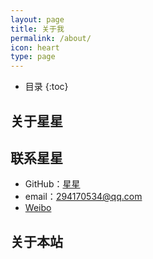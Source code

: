 ```yaml
---
layout: page
title: 关于我
permalink: /about/
icon: heart
type: page
---
```


* 目录
{:toc}

## 关于星星


## 联系星星

* GitHub：[星星](https://github.com/LX-LIXING)
* email：294170534@qq.com
* [Weibo](http://weibo.com/u/5321790539)

## 关于本站



